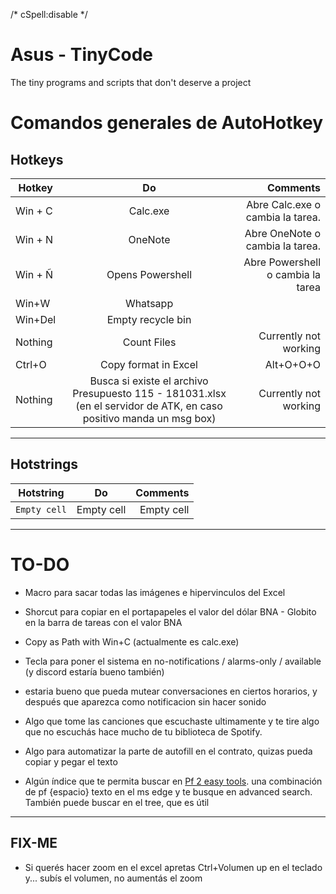/* cSpell:disable */
# Asus - TinyCode
The tiny programs and scripts that don't deserve a project

# Comandos generales de AutoHotkey


## Hotkeys

| Hotkey            | Do            | Comments  |
| ----------------- |:-------------:| ---------:|
| Win + C           | Calc.exe      |   Abre Calc.exe o cambia la tarea. |
| Win + N           | OneNote       |   Abre OneNote o cambia la tarea.  |
| Win + Ñ           | Opens Powershell     |  Abre Powershell o cambia la tarea |
| Win+W             | Whatsapp      |           |
| Win+Del           | Empty recycle bin      |     |
| Nothing           | Count Files      | Currently not working |
| Ctrl+O            | Copy format in Excel      |   Alt+O+O+O |
| Nothing           | Busca si existe el archivo Presupuesto 115 - 181031.xlsx (en el servidor de ATK, en caso positivo manda un msg box)    | Currently not working   |

---
## Hotstrings

| Hotstring               | Do                             | Comments              |
| ----------------------  |:------------------------------:| ---------------------:|
| `Empty cell`            | Empty cell                     |  Empty cell |

---

# TO-DO

* Macro para sacar todas las imágenes e hipervinculos del Excel

* Shorcut para copiar en el portapapeles el valor del dólar BNA - Globito en la barra de tareas con el valor BNA
* Copy as Path with Win+C (actualmente es calc.exe)
* Tecla para poner el sistema en no-notifications / alarms-only / available (y discord estaría bueno también)
* estaria bueno que pueda mutear conversaciones en ciertos horarios, y después que aparezca como notificacion sin hacer sonido
* Algo que tome las canciones que escuchaste ultimamente y te tire algo que no escuchás hace mucho de tu biblioteca de Spotify.
* Algo para automatizar la parte de autofill en el contrato, quizas pueda copiar y pegar el texto
* Algún índice que te permita buscar en [Pf 2 easy tools](https://pf2easy.com/advanced/). una combinación de pf {espacio} texto en el ms edge y te busque en advanced search. También puede buscar en el tree, que es útil

---
## FIX-ME

* Si querés hacer zoom en el excel apretas Ctrl+Volumen up en el teclado y... subís el volumen, no aumentás el zoom
